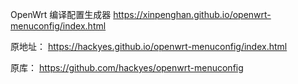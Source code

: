 
OpenWrt 编译配置生成器
https://xinpenghan.github.io/openwrt-menuconfig/index.html



原地址：
https://hackyes.github.io/openwrt-menuconfig/index.html

原库：
https://github.com/hackyes/openwrt-menuconfig
